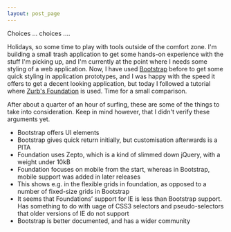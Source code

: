 ```yaml
---
layout: post_page
---
```

Choices ... choices ....

Holidays, so some time to play with tools outside of the comfort zone. I'm building a small trash application to get some hands-on experience with the stuff I'm picking up, and I'm currently at the point where I needs some styling of a web application. Now, I have used [Bootstrap](http://getbootstrap.com/) before to get some quick styling in application prototypes, and I was happy with the speed it offers to get a decent looking application, but today I followed a tutorial where [Zurb's Foundation](http://foundation.zurb.com/) is used. Time for a small comparison.

After about a quarter of an hour of surfing, these are some of the things to take into consideration. Keep in mind however, that I didn't verify these arguments yet.
* Bootstrap offers UI elements
* Bootstrap gives quick return initially, but customisation afterwards is a PITA
* Foundation uses Zepto, which is a kind of slimmed down jQuery, with a weight under 10kB
* Foundation focuses on mobile from the start, whereas in Bootstrap, mobile support was added in later releases
* This shows e.g. in the flexible grids in foundation, as opposed to a number of fixed-size grids in Bootstrap
* It seems that Foundations’ support for IE is less than Bootstrap support. Has something to do with uage of CSS3 selectors and pseudo-selectors that older versions of IE do not support
* Bootstrap is better documented, and has a wider community

